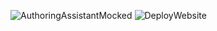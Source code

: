 ![AuthoringAssistantMocked](https://github.com/explorable-viz/transparent-text/actions/workflows/authoring-assistant-mocked.yml/badge.svg)
![DeployWebsite](https://github.com/explorable-viz/transparent-text/actions/workflows/deploy-website.yml/badge.svg)
